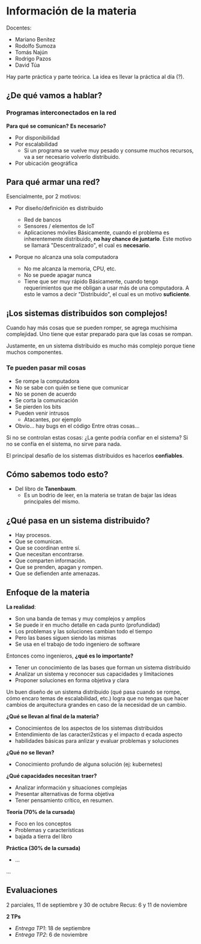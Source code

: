 # Información de la materia

Docentes:
- Mariano Benitez
- Rodolfo Sumoza
- Tomás Najún
- Rodrigo Pazos
- David Túa

Hay parte práctica y parte teórica. La idea es llevar la práctica al día (?).

## ¿De qué vamos a hablar?
### Programas interconectados en la red
**Para qué se comunican?**
**Es necesario?**
- Por disponibilidad
- Por escalabilidad
  - Si un programa se vuelve muy pesado y consume muchos recursos, va a ser necesario volverlo distribuido.
- Por ubicación geográfica
## Para qué armar una red?
Esencialmente, por 2 motivos:
- Por diseño/definición es distribuido
  - Red de bancos
  - Sensores / elementos de IoT
  - Aplicaciones móviles
Básicamente, cuando el problema es inherentemente distribuido, **no hay chance de juntarlo**.
Este motivo se llamará "Descentralizado", el cual es **necesario**.

- Porque no alcanza una sola computadora
  - No me alcanza la memoria, CPU, etc.
  - No se puede apagar nunca
  - Tiene que ser muy rápido
Básicamente, cuando tengo requerimientos que me obligan a usar más de una computadora.
A esto le vamos a decir "Distribuido", el cual es un motivo **suficiente**.

## ¡Los sistemas distribuidos son complejos!
Cuando hay más cosas que se pueden romper, se agrega muchísima complejidad. Uno tiene que estar preparado para que las cosas se rompan.

Justamente, en un sistema distribuido es mucho más complejo porque tiene muchos componentes.

### Te pueden pasar mil cosas
- Se rompe la computadora
- No se sabe con quién se tiene que comunicar
- No se ponen de acuerdo
- Se corta la comunicación
- Se pierden los bits
- Pueden venir intrusos
  - Atacantes, por ejemplo
- Obvio... hay bugs en el código
Entre otras cosas...

Si no se controlan estas cosas: ¿La gente podría confiar en el sistema?
Si no se confía en el sistema, no sirve para nada.

El principal desafío de los sistemas distribuidos es hacerlos **confiables**.

## Cómo sabemos todo esto?
- Del libro de **Tanenbaum**.
  - Es un bodrio de leer, en la materia se tratan de bajar las ideas principales del mismo.

## ¿Qué pasa en un sistema distribuido?
-  Hay procesos.
-  Que se comunican.
-  Que se coordinan entre sí.
-  Que necesitan encontrarse.
-  Que comparten información.
-  Que se prenden, apagan y rompen.
-  Que se defienden ante amenazas.

## Enfoque de la materia
**La realidad**:
- Son una banda de temas y muy complejos y amplios
- Se puede ir en mucho detalle en cada punto (profundidad)
- Los problemas y las soluciones cambian todo el tiempo
- Pero las bases siguen siendo las mismas
- Se usa en el trabajo de todo ingeniero de software

Entonces como ingenieros, **¿qué es lo importante?**
- Tener un conocimiento de las bases que forman un sistema distribuido
- Analizar un sistema y reconocer sus capacidades y limitaciones
- Proponer soluciones en forma objetiva y clara

Un buen diseño de un sistema distribuido (qué pasa cuando se rompe, cómo encaro temas de escalabilidad, etc.) logra que no tengas que hacer cambios de arquitectura grandes en caso de la necesidad de un cambio.

**¿Qué se llevan al final de la materia?**
- Conocimientos de los aspectos de los sistemas distribuidos
- Entendimiento de las caracteri2sticas y el impacto d ecada aspecto
- habilidades básicas para anlizar y evaluar problemas y soluciones

**¿Qué no se llevan?**
- Conocimiento profundo de alguna solución (ej: kubernetes)

**¿Qué capacidades necesitan traer?**
- Analizar información y situaciones complejas
- Presentar alternativas de forma objetiva
- Tener pensamiento crítico, en resumen.

**Teoría (70% de la cursada)**
- Foco en los conceptos
- Problemas y características
- bajada a tierra del libro

**Práctica (30% de la cursada)**
- ...

...

## Evaluaciones
2 parciales, 11 de septiembre y 30 de octubre
Recus: 6 y 11 de noviembre

**2 TPs**
- _Entrega TP1_: 18 de septiembre
- _Entrega TP2_: 6 de noviembre